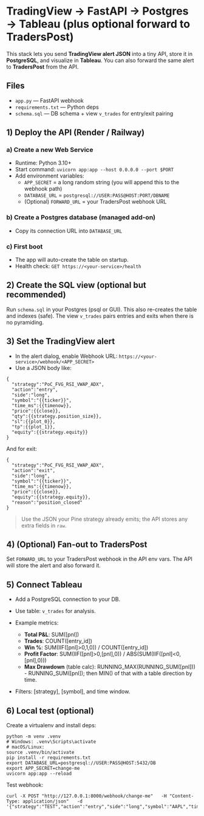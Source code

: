 # TradingView → FastAPI → Postgres → Tableau (plus optional forward to TradersPost)

This stack lets you send **TradingView alert JSON** into a tiny API, store it in **PostgreSQL**, and visualize in **Tableau**. You can also forward the same alert to **TradersPost** from the API.

## Files
- `app.py`              — FastAPI webhook
- `requirements.txt`    — Python deps
- `schema.sql`          — DB schema + view `v_trades` for entry/exit pairing

## 1) Deploy the API (Render / Railway)
### a) Create a new Web Service
- Runtime: Python 3.10+
- Start command: `uvicorn app:app --host 0.0.0.0 --port $PORT`
- Add environment variables:
  - `APP_SECRET` = a long random string (you will append this to the webhook path)
  - `DATABASE_URL` = `postgresql://USER:PASS@HOST:PORT/DBNAME`
  - (Optional) `FORWARD_URL` = your TradersPost webhook URL

### b) Create a Postgres database (managed add-on)
- Copy its connection URL into `DATABASE_URL`

### c) First boot
- The app will auto-create the table on startup.
- Health check: `GET https://<your-service>/health`

## 2) Create the SQL view (optional but recommended)
Run `schema.sql` in your Postgres (psql or GUI). This also re-creates the table and indexes (safe). The view `v_trades` pairs entries and exits when there is no pyramiding.

## 3) Set the TradingView alert
- In the alert dialog, enable Webhook URL:
  `https://<your-service>/webhook/<APP_SECRET>`
- Use a JSON body like:
```
{
  "strategy":"PoC_FVG_RSI_VWAP_ADX",
  "action":"entry",
  "side":"long",
  "symbol":"{{ticker}}",
  "time_ms":{{timenow}},
  "price":{{close}},
  "qty":{{strategy.position_size}},
  "sl":{{plot_0}},
  "tp":{{plot_1}},
  "equity":{{strategy.equity}}
}
```
And for exit:
```
{
  "strategy":"PoC_FVG_RSI_VWAP_ADX",
  "action":"exit",
  "side":"long",
  "symbol":"{{ticker}}",
  "time_ms":{{timenow}},
  "price":{{close}},
  "equity":{{strategy.equity}},
  "reason":"position_closed"
}
```

> Use the JSON your Pine strategy already emits; the API stores any extra fields in `raw`.

## 4) (Optional) Fan-out to TradersPost
Set `FORWARD_URL` to your TradersPost webhook in the API env vars. The API will store the alert and also forward it.

## 5) Connect Tableau
- Add a PostgreSQL connection to your DB.
- Use table: `v_trades` for analysis.
- Example metrics:
  - **Total P&L**: SUM([pnl])
  - **Trades**: COUNT([entry_id])
  - **Win %**: SUM(IIF([pnl]>0,1,0)) / COUNT([entry_id])
  - **Profit Factor**: SUM(IIF([pnl]>0,[pnl],0)) / ABS(SUM(IIF([pnl]<0,[pnl],0)))
  - **Max Drawdown** (table calc): RUNNING_MAX(RUNNING_SUM([pnl])) - RUNNING_SUM([pnl]); then MIN() of that with a table direction by time.

- Filters: [strategy], [symbol], and time window.

## 6) Local test (optional)
Create a virtualenv and install deps:
```
python -m venv .venv
# Windows: .venv\Scripts\activate
# macOS/Linux:
source .venv/bin/activate
pip install -r requirements.txt
export DATABASE_URL=postgresql://USER:PASS@HOST:5432/DB
export APP_SECRET=change-me
uvicorn app:app --reload
```
Test webhook:
```
curl -X POST "http://127.0.0.1:8000/webhook/change-me"   -H "Content-Type: application/json"   -d '{"strategy":"TEST","action":"entry","side":"long","symbol":"AAPL","time_ms":1724412345678,"price":230.12,"qty":10}'
```
